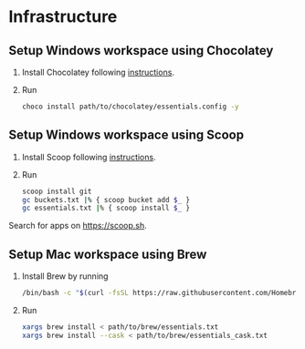 # Infrastructure

## Setup Windows workspace using Chocolatey

1. Install Chocolatey following [instructions](https://chocolatey.org/install#individual).
2. Run

   ```bash
   choco install path/to/chocolatey/essentials.config -y
   ```

## Setup Windows workspace using Scoop

1. Install Scoop following [instructions](https://github.com/ScoopInstaller/Install#installation).
2. Run

   ```bash
   scoop install git
   gc buckets.txt |% { scoop bucket add $_ }
   gc essentials.txt |% { scoop install $_ }
   ```

Search for apps on <https://scoop.sh>.

## Setup Mac workspace using Brew

1. Install Brew by running

   ```bash
   /bin/bash -c "$(curl -fsSL https://raw.githubusercontent.com/Homebrew/install/HEAD/install.sh)"
   ```

2. Run

   ```bash
   xargs brew install < path/to/brew/essentials.txt
   xargs brew install --cask < path/to/brew/essentials_cask.txt
   ```
